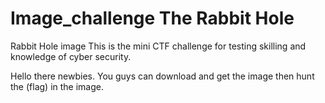 # Image_challenge The Rabbit Hole
Rabbit Hole image
This is the mini CTF challenge for testing skilling and knowledge of cyber security.

Hello there newbies.
You guys can download and get the image then hunt the (flag) in the image.
